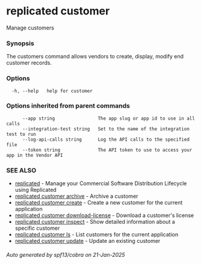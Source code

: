 # replicated customer

Manage customers

### Synopsis

The customers command allows vendors to create, display, modify end customer records.

### Options

```
  -h, --help   help for customer
```

### Options inherited from parent commands

```
      --app string                The app slug or app id to use in all calls
      --integration-test string   Set to the name of the integration test to run
      --log-api-calls string      Log the API calls to the specified file
      --token string              The API token to use to access your app in the Vendor API
```

### SEE ALSO

* [replicated](replicated.md)	 - Manage your Commercial Software Distribution Lifecycle using Replicated
* [replicated customer archive](replicated_customer_archive.md)	 - Archive a customer
* [replicated customer create](replicated_customer_create.md)	 - Create a new customer for the current application
* [replicated customer download-license](replicated_customer_download-license.md)	 - Download a customer's license
* [replicated customer inspect](replicated_customer_inspect.md)	 - Show detailed information about a specific customer
* [replicated customer ls](replicated_customer_ls.md)	 - List customers for the current application
* [replicated customer update](replicated_customer_update.md)	 - Update an existing customer

###### Auto generated by spf13/cobra on 21-Jan-2025
